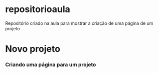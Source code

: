# repositorioaula
Repositório criado na aula para mostrar a criação de uma página de um projeto

# Novo projeto
### Criando uma página para um projeto
